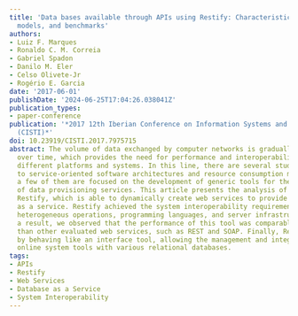 ```yaml
---
title: 'Data bases available through APIs using Restify: Characteristics, programming
  models, and benchmarks'
authors:
- Luiz F. Marques
- Ronaldo C. M. Correia
- Gabriel Spadon
- Danilo M. Eler
- Celso Olivete-Jr
- Rogério E. Garcia
date: '2017-06-01'
publishDate: '2024-06-25T17:04:26.038041Z'
publication_types:
- paper-conference
publication: '*2017 12th Iberian Conference on Information Systems and Technologies
  (CISTI)*'
doi: 10.23919/CISTI.2017.7975715
abstract: The volume of data exchanged by computer networks is gradually increasing
  over time, which provides the need for performance and interoperability between
  different platforms and systems. In this line, there are several studies dedicated
  to service-oriented software architectures and resource consumption models. However,
  a few of them are focused on the development of generic tools for the dynamic creation
  of data provisioning services. This article presents the analysis of a tool called
  Restify, which is able to dynamically create web services to provide an online database
  as a service. Restify achieved the system interoperability requirements regarding
  heterogeneous operations, programming languages, and server infrastructures. As
  a result, we observed that the performance of this tool was comparable, if not better,
  than other evaluated web services, such as REST and SOAP. Finally, Restify excels
  by behaving like an interface tool, allowing the management and integration of multiple
  online system tools with various relational databases.
tags:
- APIs
- Restify
- Web Services
- Database as a Service
- System Interoperability
---
```

